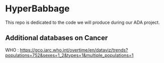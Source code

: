 # HyperBabbage
This repo is dedicated to the code we will produce during our ADA project.


## Additional databases on Cancer 
WHO : https://gco.iarc.who.int/overtime/en/dataviz/trends?populations=752&sexes=1_2&types=1&multiple_populations=1

